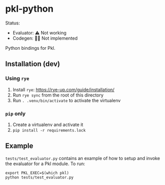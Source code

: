# pkl-python

Status:
- Evaluator: ⚠️ Not working
- Codegen: 😶‍🌫️ Not implemented

Python bindings for Pkl.

## Installation (dev)

### Using `rye`
1. Install `rye`: https://rye-up.com/guide/installation/
1. Run `rye sync` from the root of this directory
1. Run `. .venv/bin/activate` to activate the virtualenv

### `pip` only
1. Create a virtualenv and activate it
1. `pip install -r requirements.lock`

## Example

`tests/test_evaluator.py` contains an example of how to setup and invoke the evaluator for a Pkl module. To run:

```
export PKL_EXEC=$(which pkl)
python tests/test_evaluator.py
```
